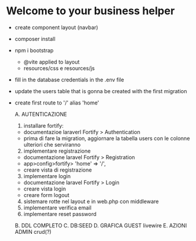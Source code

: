 # Welcome to your business helper
- create component layout (navbar)
- composer install
- npm i bootstrap
    - @vite applied to layout
    - resources/css e resources/js
- fill in the database credentials in the .env file
- update the users table that is gonna be created with the first migration
- create first route to '/' alias 'home'


    A. AUTENTICAZIONE
    1) installare fortify:
    - documentazioe laraverl Fortify > Authentication
    - prima di fare la migration, aggiornare la tabella users con le colonne ulteriori che serviranno
    2) implementare registrazione
    - documentazione laravel Fortify > Registration
    - app>config>fortify> 
        'home' => '/',
    - creare vista di registrazione
    3) implementare login
    - documentazione laravel Fortify > Login
    - creare vista login
     - creare form logout
    4) sistemare rotte nel layout e in web.php con middleware
    5) implementare verifica email
    6) implementare reset password



    B. DDL COMPLETO
    C. DB:SEED
    D. GRAFICA GUEST livewire
    E. AZIONI ADMIN crud(?)
